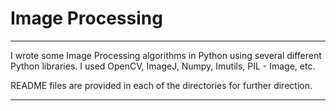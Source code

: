 # Image Processing
*********************
I wrote some Image Processing algorithms in Python using several different Python libraries.
I used OpenCV, ImageJ, Numpy, Imutils, PIL - Image, etc.

README files are provided in each of the directories for further direction.
*********************